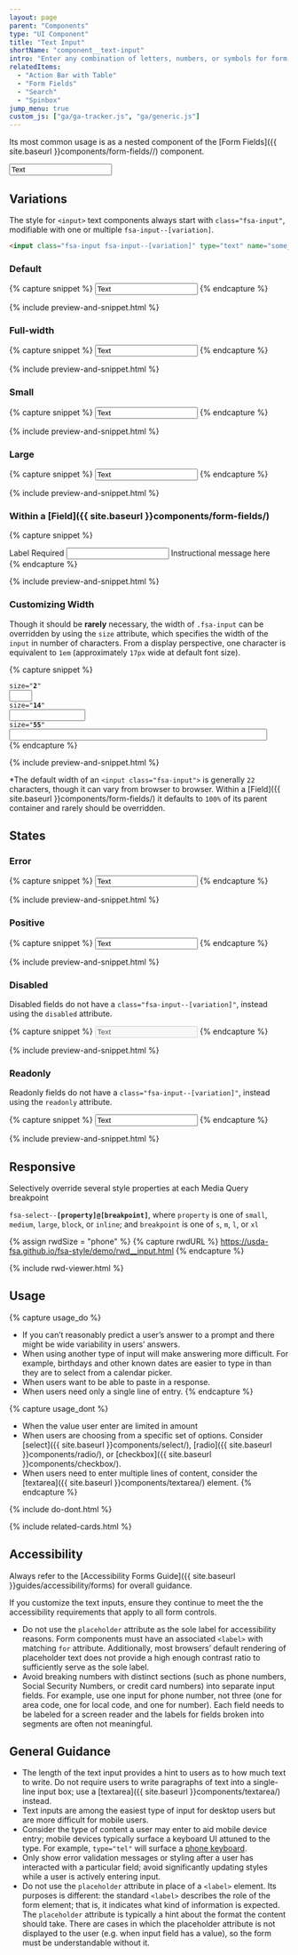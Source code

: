 ```yaml
---
layout: page
parent: "Components"
type: "UI Component"
title: "Text Input"
shortName: "component__text-input"
intro: "Enter any combination of letters, numbers, or symbols for form entry."
relatedItems:
  - "Action Bar with Table"
  - "Form Fields"
  - "Search"
  - "Spinbox"
jump_menu: true
custom_js: ["ga/ga-tracker.js", "ga/generic.js"]
---
```


Its most common usage is as a nested component of the [Form Fields]({{ site.baseurl }}components/form-fields//) component.

<div class="ds-preview">
  <input class="fsa-input" type="text" name="some_name2" placeholder="Placeholder" value="Text">
</div>

## Variations

The style for `<input>` text components always start with `class="fsa-input"`, modifiable with one or multiple `fsa-input--[variation]`.

```html
<input class="fsa-input fsa-input--[variation]" type="text" name="some_name" value="">
```

### Default

{% capture snippet %}
<input class="fsa-input" type="text" name="1iuoytytesgdf" value="Text" placeholder="Placeholder">
{% endcapture %}

{% include preview-and-snippet.html %}

### Full-width

{% capture snippet %}
<input class="fsa-input fsa-input--block" type="text" name="155tj" value="Text" placeholder="Placeholder">
{% endcapture %}

{% include preview-and-snippet.html %}

### Small

{% capture snippet %}
<input class="fsa-input fsa-input--small" type="text" name="qwerty" value="Text" placeholder="Placeholder">
{% endcapture %}

{% include preview-and-snippet.html %}

### Large

{% capture snippet %}
<input class="fsa-input fsa-input--large" type="text" name="ytrewq" value="Text" placeholder="Placeholder">
{% endcapture %}

{% include preview-and-snippet.html %}

### Within a [Field]({{ site.baseurl }}components/form-fields/)

{% capture snippet %}
<div class="fsa-field">
  <label class="fsa-field__label" for="TheItem2">Label <span class="fsa-field__label-desc">Required</span></label>
  <input class="fsa-input fsa-field__item" id="TheItem2" aria-describedby="lorem-1234-help-2" aria-required="true" name="TheItem2" type="text" value="">
  <span class="fsa-field__help" id="lorem-1234-help-2">Instructional message here</span>
</div>
{% endcapture %}

{% include preview-and-snippet.html %}

### Customizing Width

Though it should be **rarely** necessary, the width of `.fsa-input` can be overridden by using the `size` attribute, which specifies the width of the `input` in number of characters. From a display perspective, one character is equivalent to `1em` (approximately `17px` wide at default font size).

{% capture snippet %}
<div class="fsa-level@l">
  <div>
    <div class="docs__code-sample"><code>size="<strong>2</strong>"</code></div>
    <input class="fsa-input" size="2" type="text" name="some_name" value="">
  </div>
  <div>
    <div class="docs__code-sample"><code>size="<strong>14</strong>"</code></div>
    <input class="fsa-input" size="14" type="text" name="some_name" value="">
  </div>
  <div>
    <div class="docs__code-sample"><code>size="<strong>55</strong>"</code></div>
    <input class="fsa-input" size="55" type="text" name="some_name" value="">
  </div>
</div>
{% endcapture %}

{% include preview-and-snippet.html %}

*The default width of an `<input class="fsa-input">` is generally `22` characters, though it can vary from browser to browser. Within a [Field]({{ site.baseurl }}components/form-fields/) it defaults to `100%` of its parent container and rarely should be overridden.

## States

### Error

{% capture snippet %}
<input class="fsa-input fsa-input--error" type="text" name="7id" value="Text">
{% endcapture %}

{% include preview-and-snippet.html %}

### Positive

{% capture snippet %}
<input class="fsa-input fsa-input--positive" type="text" name="lorem" value="Text">
{% endcapture %}

{% include preview-and-snippet.html %}

### Disabled

Disabled fields do not have a `class="fsa-input--[variation]"`, instead using the `disabled` attribute.

{% capture snippet %}
<input class="fsa-input" disabled="disabled" type="text" name="1224hd9f" value="Text">
{% endcapture %}

{% include preview-and-snippet.html %}

### Readonly

Readonly fields do not have a `class="fsa-input--[variation]"`, instead using the `readonly` attribute.

{% capture snippet %}
<input class="fsa-input" readonly="readonly" type="text" name="4f" value="Text">
{% endcapture %}

{% include preview-and-snippet.html %}

## Responsive

Selectively override several style properties at each Media Query breakpoint

<code>fsa-select--<strong>[property]@[breakpoint]</strong></code>, where
<code>property</code> is one of
<code>small</code>,
<code>medium</code>,
<code>large</code>,
<code>block</code>, or
<code>inline</code>; and <code>breakpoint</code> is one of
<code title="small">s</code>,
<code title="medium">m</code>,
<code title="large">l</code>, or
<code title="extra large">xl</code>

{% assign rwdSize = "phone" %}
{% capture rwdURL %}
https://usda-fsa.github.io/fsa-style/demo/rwd__input.html
{% endcapture %}

{% include rwd-viewer.html %}

## Usage

{% capture usage_do %}
* If you can’t reasonably predict a user’s answer to a prompt and there might be wide variability in users’ answers.
* When using another type of input will make answering more difficult. For example, birthdays and other known dates are easier to type in than they are to select from a calendar picker.
* When users want to be able to paste in a response.
* When users need only a single line of entry.
{% endcapture %}

{% capture usage_dont %}
* When the value user enter are limited in amount
* When users are choosing from a specific set of options. Consider [select]({{ site.baseurl }}components/select/), [radio]({{ site.baseurl }}components/radio/), or [checkbox]({{ site.baseurl }}components/checkbox/).
* When users need to enter multiple lines of content, consider the [textarea]({{ site.baseurl }}components/textarea/) element.
{% endcapture %}

{% include do-dont.html %}

{% include related-cards.html %}

## Accessibility

Always refer to the [Accessibility Forms Guide]({{ site.baseurl }}guides/accessibility/forms) for overall guidance.

If you customize the text inputs, ensure they continue to meet the the accessibility requirements that apply to all form controls.

* Do not use the `placeholder` attribute as the sole label for accessibility reasons. Form components must have an associated `<label>` with matching `for` attribute. Additionally, most browsers’ default rendering of placeholder text does not provide a high enough contrast ratio to sufficiently serve as the sole label.
* Avoid breaking numbers with distinct sections (such as phone numbers, Social Security Numbers, or credit card numbers) into separate input fields. For example, use one input for phone number, not three (one for area code, one for local code, and one for number). Each field needs to be labeled for a screen reader and the labels for fields broken into segments are often not meaningful.

## General Guidance

* The length of the text input provides a hint to users as to how much text to write. Do not require users to write paragraphs of text into a single-line input box; use a [textarea]({{ site.baseurl }}components/textarea/) instead.
* Text inputs are among the easiest type of input for desktop users but are more difficult for mobile users.
* Consider the type of content a user may enter to aid mobile device entry; mobile devices typically surface a keyboard UI attuned to the type. For example, `type="tel"` will surface a [phone keyboard](http://html5doctor.com/html5-forms-input-types/#input-tel).
* Only show error validation messages or styling after a user has interacted with a particular field; avoid significantly updating styles while a user is actively entering input.
* Do not use the `placeholder` attribute in place of a `<label>` element. Its purposes is different: the standard `<label>` describes the role of the form element; that is, it indicates what kind of information is expected. The `placeholder` attribute is typically a hint about the format the content should take. There are cases in which the placeholder attribute is not displayed to the user (e.g. when input field has a value), so the form must be understandable without it.
